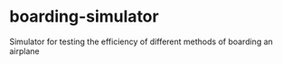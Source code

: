 # boarding-simulator
 Simulator for testing the efficiency of different methods of boarding an airplane
